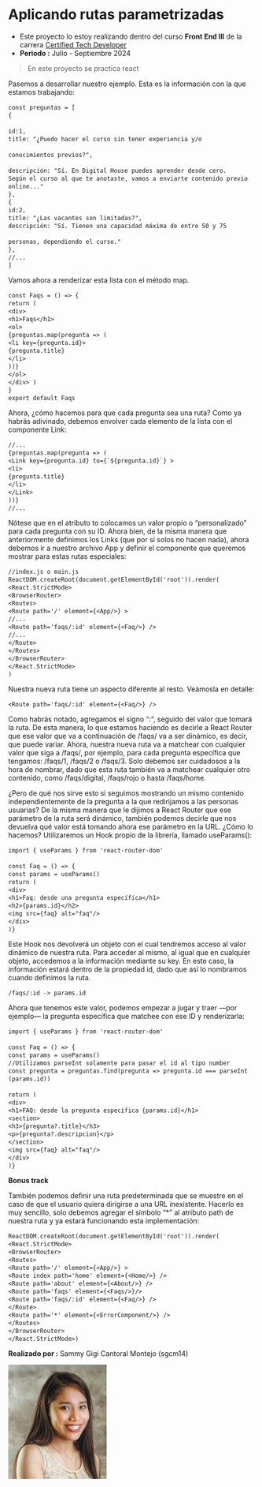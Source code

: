 Aplicando rutas parametrizadas
=============
- Este proyecto lo estoy realizando dentro del curso **Front End III** de la carrera [Certified Tech Developer](https://www.digitalhouse.com/ar/productos/programacion/certified-tech-developer "Certified Tech Developer") 
- **Periodo :** Julio - Septiembre 2024
> En este proyecto se practica react

Pasemos a desarrollar nuestro ejemplo. Esta es la información con la que estamos
trabajando:

    const preguntas = [
    {

    id:1,
    title: "¿Puedo hacer el curso sin tener experiencia y/o

    conocimientos previos?",

    descripción: "Sí. En Digital House puedes aprender desde cero.
    Según el curso al que te anotaste, vamos a enviarte contenido previo
    online..."
    },
    {
    id:2,
    title: "¿Las vacantes son limitadas?",
    descripción: "Sí. Tienen una capacidad máxima de entre 50 y 75

    personas, dependiendo el curso."
    },
    //...
    ]

Vamos ahora a renderizar esta lista con el método map.

    const Faqs = () => {
    return (
    <div>
    <h1>Faqs</h1>
    <ol>
    {preguntas.map(pregunta => (
    <li key={pregunta.id}>
    {pregunta.title}
    </li>
    ))}
    </ol>
    </div> )
    }
    export default Faqs

Ahora, ¿cómo hacemos para que cada pregunta sea una ruta? Como ya habrás adivinado,
debemos envolver cada elemento de la lista con el componente Link:

    //...
    {preguntas.map(pregunta => (
    <Link key={pregunta.id} to={`${pregunta.id}`} >
    <li>
    {pregunta.title}
    </li>
    </Link>
    ))}
    //...

Nótese que en el atributo to colocamos un valor propio o “personalizado” para cada pregunta con su ID.
Ahora bien, de la misma manera que anteriormente definimos los Links (que por sí solos no hacen nada), ahora debemos ir a nuestro archivo App y definir el componente que queremos mostrar para estas rutas especiales:

    //index.js o main.js
    ReactDOM.createRoot(document.getElementById('root')).render(
    <React.StrictMode>
    <BrowserRouter>
    <Routes>
    <Route path='/' element={<App/>} >
    //...
    <Route path='faqs/:id' element={<Faq/>} />
    //...
    </Route>
    </Routes>
    </BrowserRouter>
    </React.StrictMode>
    )

Nuestra nueva ruta tiene un aspecto diferente al resto. Veámosla en detalle:

    <Route path='faqs/:id' element={<Faq/>} />

Como habrás notado, agregamos el signo “:”, seguido del valor que tomará la ruta. De esta
manera, lo que estamos haciendo es decirle a React Router que ese valor que va a continuación de /faqs/ va a ser dinámico, es decir, que puede variar.
Ahora, nuestra nueva ruta va a matchear con cualquier valor que siga a /faqs/, por ejemplo, para cada pregunta específica que tengamos: /faqs/1, /faqs/2 o /faqs/3. Solo
debemos ser cuidadosos a la hora de nombrar, dado que esta ruta también va a matchear
cualquier otro contenido, como /faqs/digital, /faqs/rojo o hasta /faqs/home.

¿Pero de qué nos sirve esto si seguimos mostrando un mismo contenido
independientemente de la pregunta a la que redirijamos a las personas usuarias? De la
misma manera que le dijimos a React Router que ese parámetro de la ruta será dinámico,
también podemos decirle que nos devuelva qué valor está tomando ahora ese
parámetro en la URL. ¿Cómo lo hacemos? Utilizaremos un Hook propio de la librería,
llamado useParams():

    import { useParams } from 'react-router-dom'

    const Faq = () => {
    const params = useParams()
    return (
    <div>
    <h1>Faq: desde una pregunta específica</h1>
    <h2>{params.id}</h2>
    <img src={faq} alt="faq"/>
    </div>
    )}

Este Hook nos devolverá un objeto con el cual tendremos acceso al valor dinámico de
nuestra ruta. Para acceder al mismo, al igual que en cualquier objeto, accedemos a la
información mediante su key. En este caso, la información estará dentro de la propiedad id,
dado que así lo nombramos cuando definimos la ruta.

    /faqs/:id -> params.id

Ahora que tenemos este valor, podemos empezar a jugar y traer —por ejemplo— la pregunta
específica que matchee con ese ID y renderizarla:

    import { useParams } from 'react-router-dom'

    const Faq = () => {
    const params = useParams()
    //Utilizamos parseInt solamente para pasar el id al tipo number
    const pregunta = preguntas.find(pregunta => pregunta.id === parseInt
    (params.id))

    return (
    <div>
    <h1>FAQ: desde la pregunta específica {params.id}</h1>
    <section>
    <h3>{pregunta?.title}</h3>
    <p>{pregunta?.descripcion}</p>
    </section>
    <img src={faq} alt="faq"/>
    </div>
    )}

**Bonus track**

También podemos definir una ruta predeterminada que se muestre en el caso de que el
usuario quiera dirigirse a una URL inexistente. Hacerlo es muy sencillo, solo debemos
agregar el símbolo “*” al atributo path de nuestra ruta y ya estará funcionando esta
implementación:

    ReactDOM.createRoot(document.getElementById('root')).render(
    <React.StrictMode>
    <BrowserRouter>
    <Routes>
    <Route path='/' element={<App/>} >
    <Route index path='home' element={<Home/>} />
    <Route path='about' element={<About/>} />
    <Route path='faqs' element={<Faqs/>}/>
    <Route path='faqs/:id' element={<Faq/>} />
    </Route>
    <Route path='*' element={<ErrorComponent/>} />
    </Routes>
    </BrowserRouter>
    </React.StrictMode>)

**Realizado por :** Sammy Gigi Cantoral Montejo (sgcm14)

<img src ="https://raw.githubusercontent.com/sgcm14/sgcm14/main/sammy.jpg" width="200">